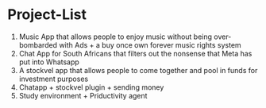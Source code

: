 # Project-List

1. Music App that allows people to enjoy music without being over-bombarded with Ads + a buy once own forever music rights system
2. Chat App for South Africans that filters out the nonsense that Meta has put into Whatsapp
3. A stockvel app that allows people to come together and pool in funds for investment purposes
4. Chatapp + stockvel plugin + sending money
5. Study environment + Priductivity agent
